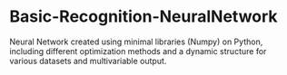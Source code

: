 # Basic-Recognition-NeuralNetwork
Neural Network created using minimal libraries (Numpy) on Python, including different optimization methods and a dynamic structure for various datasets and multivariable output.
